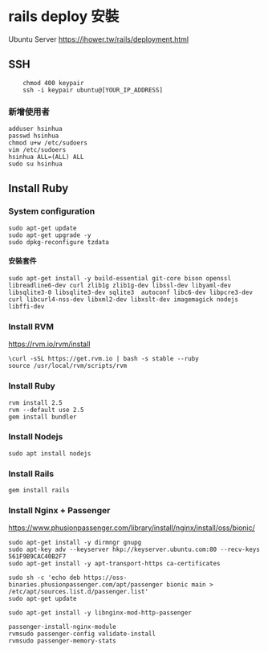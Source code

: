 # rails deploy 安裝

Ubuntu Server
https://ihower.tw/rails/deployment.html

## SSH
		chmod 400 keypair
		ssh -i keypair ubuntu@[YOUR_IP_ADDRESS]

### 新增使用者
	adduser hsinhua
	passwd hsinhua
	chmod u+w /etc/sudoers
	vim /etc/sudoers
	hsinhua ALL=(ALL) ALL
	sudo su hsinhua

## Install Ruby

### System configuration
	sudo apt-get update
	sudo apt-get upgrade -y
	sudo dpkg-reconfigure tzdata

#### 安裝套件
	sudo apt-get install -y build-essential git-core bison openssl libreadline6-dev curl zlib1g zlib1g-dev libssl-dev libyaml-dev libsqlite3-0 libsqlite3-dev sqlite3  autoconf libc6-dev libpcre3-dev curl libcurl4-nss-dev libxml2-dev libxslt-dev imagemagick nodejs libffi-dev

### Install RVM
https://rvm.io/rvm/install

	\curl -sSL https://get.rvm.io | bash -s stable --ruby
	source /usr/local/rvm/scripts/rvm

### Install Ruby
	rvm install 2.5
	rvm --default use 2.5
	gem install bundler	

### Install Nodejs
	sudo apt install nodejs

### Install Rails
	gem install rails

### Install Nginx + Passenger
https://www.phusionpassenger.com/library/install/nginx/install/oss/bionic/
	
	sudo apt-get install -y dirmngr gnupg
	sudo apt-key adv --keyserver hkp://keyserver.ubuntu.com:80 --recv-keys 561F9B9CAC40B2F7
	sudo apt-get install -y apt-transport-https ca-certificates
		
	sudo sh -c 'echo deb https://oss-binaries.phusionpassenger.com/apt/passenger bionic main > /etc/apt/sources.list.d/passenger.list'
	sudo apt-get update
				
	sudo apt-get install -y libnginx-mod-http-passenger		

	passenger-install-nginx-module
	rvmsudo passenger-config validate-install
	rvmsudo passenger-memory-stats
